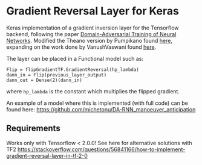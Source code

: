 # Gradient Reversal Layer for Keras
Keras implementation of a gradient inversion layer for the Tensorflow backend, following the paper [Domain-Adversarial Training of Neural Networks](http://jmlr.org/papers/volume17/15-239/15-239.pdf).
Modified the Theano version by Pumpikano found [here](https://github.com/pumpikano/tf-dann), expanding on the work done by VanushVaswani found [here](https://github.com/fchollet/keras/pull/4031).

The layer can be placed in a Functional model such as:

```
Flip = flipGradientTF.GradientReversal(hp_lambda)
dann_in = Flip(previous_layer_output)
dann_out = Dense(2)(dann_in)
```

where `hp_lambda` is the constant which multiplies the flipped gradient.


An example of a model where this is implemented (with full code) can be found here: https://github.com/michetonu/DA-RNN_manoeuver_anticipation

## Requirements

Works only with Tensorflow < 2.0.0!
See here for alternative solutions with TF2 https://stackoverflow.com/questions/56841166/how-to-implement-gradient-reversal-layer-in-tf-2-0
